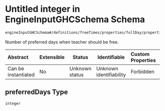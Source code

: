 # Untitled integer in EngineInputGHCSchema Schema

```txt
engineInputGHCSchema#/definitions/freeTimes/properties/fullDay/properties/preferredDays
```

Number of preferred days when teacher should be free.


| Abstract            | Extensible | Status         | Identifiable            | Custom Properties | Additional Properties | Access Restrictions | Defined In                                                         |
| :------------------ | ---------- | -------------- | ----------------------- | :---------------- | --------------------- | ------------------- | ------------------------------------------------------------------ |
| Can be instantiated | No         | Unknown status | Unknown identifiability | Forbidden         | Allowed               | none                | [ghc.schema.json\*](../out/ghc.schema.json "open original schema") |

## preferredDays Type

`integer`
